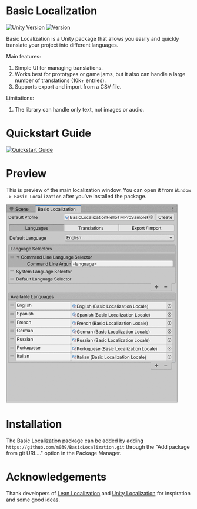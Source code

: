 # Basic Localization
[![Unity Version](https://img.shields.io/badge/Unity-2019.3%2B-blue)](https://unity3d.com/get-unity/download)
[![Version](https://img.shields.io/github/package-json/v/m039/BasicLocalization)](https://github.com/m039/BasicLocalization)

Basic Localization is a Unity package that allows you easily and quickly translate your project into different languages.

Main features:

1. Simple UI for managing translations.
2. Works best for prototypes or game jams, but it also can handle a large number of translations (10k+ entries).
3. Supports export and import from a CSV file.

Limitations:

1. The library can handle only text, not images or audio.

# Quickstart Guide

[![Quickstart Guide](http://img.youtube.com/vi/XbBdRPNxauk/0.jpg)](https://youtu.be/XbBdRPNxauk)

# Preview

This is preview of the main localization window. You can open it from `Window -> Basic Localization` after you've installed the package.

![Demo](./Documentation~/profile_settings_preview.gif)

# Installation

The Basic Localization package can be added by adding `https://github.com/m039/BasicLocalization.git` through the "Add package from git URL..." option in the Package Manager.

# Acknowledgements
Thank developers of [Lean Localization](http://carloswilkes.com/Documentation/LeanLocalization) and [Unity Localization](https://docs.unity3d.com/Packages/com.unity.localization@1.0/manual/index.html) for inspiration and some good ideas.
